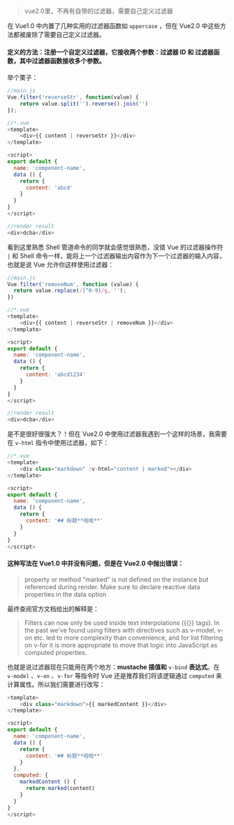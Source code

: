 > vue2.0里，不再有自带的过滤器，需要自己定义过滤器

在 Vue1.0 中内置了几种实用的过滤器函数如 `uppercase` ，但在 Vue2.0 中这些方法都被废除了需要自己定义过滤器。

#### 定义的方法：注册一个自定义过滤器，它接收两个参数：过滤器 ID 和 过滤器函数，其中过滤器函数接收多个参数。

举个栗子：

```javascript
//main.js
Vue.filter('reverseStr', function(value) {
    return value.split('').reverse().join('')
});

//*.vue
<template>
	<div>{{ content | reverseStr }}</div>
</template>

<script>
export default {
  name: 'component-name',
  data () {
    return {
      content: 'abcd'
    }
  }
}
</script>

//render result
<div>dcba</div>
```

看到这里熟悉 Shell 管道命令的同学就会感觉很熟悉，没错 Vue 的过滤器操作符 `|` 和 Shell 命令一样，能将上一个过滤器输出内容作为下一个过滤器的输入内容，也就是说 Vue 允许你这样使用过滤器：

```javascript
//main.js
Vue.filter('removeNum', function (value) {
  return value.replace(/[^0-9]/g, '');
})

//*.vue
<template>
	<div>{{ content | reverseStr | removeNum }}</div>
</template>

<script>
export default {
  name: 'component-name',
  data () {
    return {
      content: 'abcd1234'
    }
  }
}
</script>

//render result
<div>dcba</div>
```

是不是很好很强大？！但在 Vue2.0 中使用过滤器我遇到一个这样的场景，我需要在 `v-html` 指令中使用过滤器，如下：
```javascript
//*.vue
<template>
	<div class="markdown" :v-html="content | marked"></div>
</template>

<script>
export default {
  name: 'component-name',
  data () {
    return {
      content: '## 标题**哈哈**'
    }
  }
}
</script>
```

#### 这种写法在 Vue1.0 中并没有问题，但是在 Vue2.0 中抛出错误：

> property or method "marked" is not defined on the instance but referenced during render. Make sure to declare reactive data properties in the data option

最终查阅官方文档给出的解释是：

> Filters can now only be used inside text interpolations ({{}} tags). In the past we've found using filters with directives such as v-model, v-on etc. led to more complexity than convenience, and for list filtering on v-for it is more appropriate to move that logic into JavaScript as computed properties.

也就是说过滤器现在只能用在两个地方：**mustache 插值和** `v-bind` **表达式**。在 `v-model` 、`v-on` 、`v-for` 等指令时 Vue 还是推荐我们将该逻辑通过 `computed`  来计算属性。所以我们需要进行改写：

```javascript
<template>
	<div class="markdown">{{ markedContent }}</div>
</template>

<script>
export default {
  name: 'component-name',
  data () {
    return {
      content: '## 标题**哈哈**'
    }
  },
  computed: {
    markedContent () {
      return marked(content)
    }
  }
}
</script>
```

